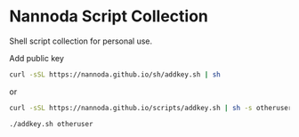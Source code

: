 # Nannoda Script Collection
Shell script collection for personal use.

Add public key
```bash
curl -sSL https://nannoda.github.io/sh/addkey.sh | sh
```

or
```bash
curl -sSL https://nannoda.github.io/scripts/addkey.sh | sh -s otheruser

./addkey.sh otheruser
```